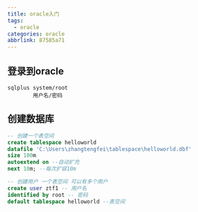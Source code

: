 ```yaml
---
title: oracle入门
tags:
  - oracle
categories: oracle
abbrlink: 87585a71
---
```




## 登录到oracle

```shell
sqlplus system/root
		用户名/密码
```



## 创建数据库

```sql
-- 创建一个表空间
create tablespace helloworld
datafile 'C:\Users\zhangtengfei\tablespace\helloworld.dbf'
size 100m
autoextend on --自动扩充
next 10m; --每次扩容10m

-- 创建用户 一个表空间 可以有多个用户
create user ztf1 -- 用户名
identified by root -- 密码
default tablespace helloworld --表空间
```